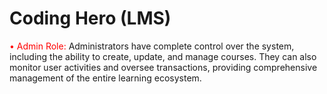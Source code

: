 # Coding Hero (LMS)

<span style="color: red;">• Admin Role:</span> Administrators have complete control over the system, including the ability to create,
update, and manage courses. They can also monitor user activities and oversee transactions, providing
comprehensive management of the entire learning ecosystem.
